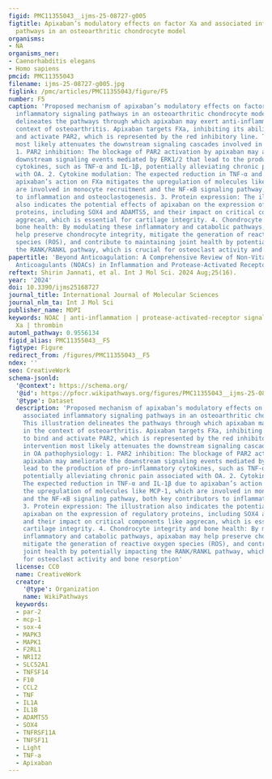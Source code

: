 ```yaml
---
figid: PMC11355043__ijms-25-08727-g005
figtitle: Apixaban’s modulatory effects on factor Xa and associated inflammatory signaling
  pathways in an osteoarthritic chondrocyte model
organisms:
- NA
organisms_ner:
- Caenorhabditis elegans
- Homo sapiens
pmcid: PMC11355043
filename: ijms-25-08727-g005.jpg
figlink: /pmc/articles/PMC11355043/figure/F5
number: F5
caption: 'Proposed mechanism of apixaban’s modulatory effects on factor Xa and associated
  inflammatory signaling pathways in an osteoarthritic chondrocyte model. This illustration
  delineates the pathways through which apixaban may exert anti-inflammation in the
  context of osteoarthritis. Apixaban targets FXa, inhibiting its ability to bind
  and activate PAR2, which is represented by the red inhibitory line. This intervention
  most likely attenuates the downstream signaling cascades involved in OA pathophysiology:
  1. PAR2 inhibition: The blockage of PAR2 activation by apixaban may ameliorate the
  downstream signaling events mediated by ERK1/2 that lead to the production of pro-inflammatory
  cytokines, such as TNF-α and IL-1β, potentially alleviating chronic pain associated
  with OA. 2. Cytokine modulation: The expected reduction in TNF-α and IL-1β due to
  apixaban’s action on FXa mitigates the upregulation of molecules like MCP-1, which
  are involved in monocyte recruitment and the NF-κB signaling pathway, both key contributors
  to inflammation and osteoclastogenesis. 3. Protein expression: The illustration
  also indicates the potential effects of apixaban on the expression of regulatory
  proteins, including SOX4 and ADAMTS5, and their impact on critical components like
  aggrecan, which is essential for cartilage integrity. 4. Chondrocyte integrity and
  bone health: By modulating these inflammatory and catabolic pathways, apixaban may
  help preserve chondrocyte integrity, mitigate the generation of reactive oxygen
  species (ROS), and contribute to maintaining joint health by potentially impacting
  the RANK/RANKL pathway, which is crucial for osteoclast activity and bone resorption'
papertitle: 'Beyond Anticoagulation: A Comprehensive Review of Non-Vitamin K Oral
  Anticoagulants (NOACs) in Inflammation and Protease-Activated Receptor Signaling'
reftext: Shirin Jannati, et al. Int J Mol Sci. 2024 Aug;25(16).
year: '2024'
doi: 10.3390/ijms25168727
journal_title: International Journal of Molecular Sciences
journal_nlm_ta: Int J Mol Sci
publisher_name: MDPI
keywords: NOAC | anti-inflammation | protease-activated-receptor signaling | factor
  Xa | thrombin
automl_pathway: 0.9556134
figid_alias: PMC11355043__F5
figtype: Figure
redirect_from: /figures/PMC11355043__F5
ndex: ''
seo: CreativeWork
schema-jsonld:
  '@context': https://schema.org/
  '@id': https://pfocr.wikipathways.org/figures/PMC11355043__ijms-25-08727-g005.html
  '@type': Dataset
  description: 'Proposed mechanism of apixaban’s modulatory effects on factor Xa and
    associated inflammatory signaling pathways in an osteoarthritic chondrocyte model.
    This illustration delineates the pathways through which apixaban may exert anti-inflammation
    in the context of osteoarthritis. Apixaban targets FXa, inhibiting its ability
    to bind and activate PAR2, which is represented by the red inhibitory line. This
    intervention most likely attenuates the downstream signaling cascades involved
    in OA pathophysiology: 1. PAR2 inhibition: The blockage of PAR2 activation by
    apixaban may ameliorate the downstream signaling events mediated by ERK1/2 that
    lead to the production of pro-inflammatory cytokines, such as TNF-α and IL-1β,
    potentially alleviating chronic pain associated with OA. 2. Cytokine modulation:
    The expected reduction in TNF-α and IL-1β due to apixaban’s action on FXa mitigates
    the upregulation of molecules like MCP-1, which are involved in monocyte recruitment
    and the NF-κB signaling pathway, both key contributors to inflammation and osteoclastogenesis.
    3. Protein expression: The illustration also indicates the potential effects of
    apixaban on the expression of regulatory proteins, including SOX4 and ADAMTS5,
    and their impact on critical components like aggrecan, which is essential for
    cartilage integrity. 4. Chondrocyte integrity and bone health: By modulating these
    inflammatory and catabolic pathways, apixaban may help preserve chondrocyte integrity,
    mitigate the generation of reactive oxygen species (ROS), and contribute to maintaining
    joint health by potentially impacting the RANK/RANKL pathway, which is crucial
    for osteoclast activity and bone resorption'
  license: CC0
  name: CreativeWork
  creator:
    '@type': Organization
    name: WikiPathways
  keywords:
  - par-2
  - mcp-1
  - sox-4
  - MAPK3
  - MAPK1
  - F2RL1
  - NR1I2
  - SLC52A1
  - TNFSF14
  - F10
  - CCL2
  - TNF
  - IL1A
  - IL1B
  - ADAMTS5
  - SOX4
  - TNFRSF11A
  - TNFSF11
  - Light
  - TNF-a
  - Apixaban
---
```

